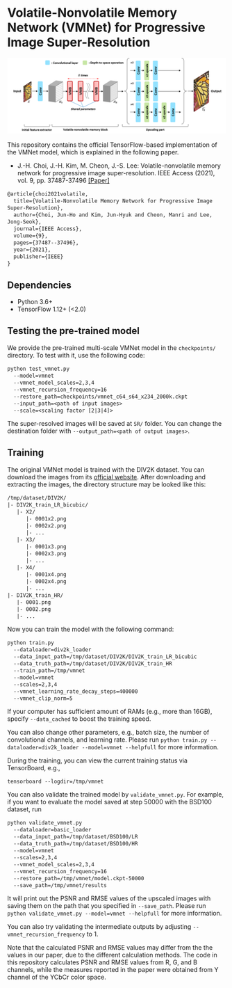 # Volatile-Nonvolatile Memory Network (VMNet) for Progressive Image Super-Resolution

![Structure](figures/overall_structure.png)

This repository contains the official TensorFlow-based implementation of the VMNet model, which is explained in the following paper.
- J.-H. Choi, J.-H. Kim, M. Cheon, J.-S. Lee: Volatile-nonvolatile memory network for progressive image super-resolution. IEEE Access (2021), vol. 9, pp. 37487-37496 [[Paper]](https://doi.org/10.1109/ACCESS.2021.3063760)
```
@article{choi2021volatile,
  title={Volatile-Nonvolatile Memory Network for Progressive Image Super-Resolution},
  author={Choi, Jun-Ho and Kim, Jun-Hyuk and Cheon, Manri and Lee, Jong-Seok},
  journal={IEEE Access},
  volume={9},
  pages={37487--37496},
  year={2021},
  publisher={IEEE}
}
```

## Dependencies

- Python 3.6+
- TensorFlow 1.12+ (<2.0)

## Testing the pre-trained model

We provide the pre-trained multi-scale VMNet model in the ```checkpoints/``` directory.
To test with it, use the following code:
```shell
python test_vmnet.py
  --model=vmnet
  --vmnet_model_scales=2,3,4
  --vmnet_recursion_frequency=16
  --restore_path=checkpoints/vmnet_c64_s64_x234_2000k.ckpt
  --input_path=<path of input images>
  --scale=<scaling factor [2|3|4]>
```
The super-resolved images will be saved at ```SR/``` folder.
You can change the destination folder with ```--output_path=<path of output images>```.

## Training

The original VMNet model is trained with the DIV2K dataset.
You can download the images from its [official website](https://data.vision.ee.ethz.ch/cvl/DIV2K/).
After downloading and extracting the images, the directory structure may be looked like this:
```
/tmp/dataset/DIV2K/
|- DIV2K_train_LR_bicubic/
   |- X2/
      |- 0001x2.png
      |- 0002x2.png
      |- ...
   |- X3/
      |- 0001x3.png
      |- 0002x3.png
      |- ...
   |- X4/
      |- 0001x4.png
      |- 0002x4.png
      |- ...
|- DIV2K_train_HR/
   |- 0001.png
   |- 0002.png
   |- ...
```

Now you can train the model with the following command:
```shell
python train.py
  --dataloader=div2k_loader
  --data_input_path=/tmp/dataset/DIV2K/DIV2K_train_LR_bicubic
  --data_truth_path=/tmp/dataset/DIV2K/DIV2K_train_HR
  --train_path=/tmp/vmnet
  --model=vmnet
  --scales=2,3,4
  --vmnet_learning_rate_decay_steps=400000
  --vmnet_clip_norm=5
```
If your computer has sufficient amount of RAMs (e.g., more than 16GB), specify ```--data_cached``` to boost the training speed.

You can also change other parameters, e.g., batch size, the number of convolutional channels, and learning rate.
Please run ```python train.py --dataloader=div2k_loader --model=vmnet --helpfull``` for more information.

During the training, you can view the current training status via TensorBoard, e.g.,
```
tensorboard --logdir=/tmp/vmnet
```

You can also validate the trained model by ```validate_vmnet.py```.
For example, if you want to evaluate the model saved at step 50000 with the BSD100 dataset, run
```shell
python validate_vmnet.py
  --dataloader=basic_loader
  --data_input_path=/tmp/dataset/BSD100/LR
  --data_truth_path=/tmp/dataset/BSD100/HR
  --model=vmnet
  --scales=2,3,4
  --vmnet_model_scales=2,3,4
  --vmnet_recursion_frequency=16
  --restore_path=/tmp/vmnet/model.ckpt-50000
  --save_path=/tmp/vmnet/results
```
It will print out the PSNR and RMSE values of the upscaled images with saving them on the path that you specified in ```--save_path```.
Please run `python validate_vmnet.py --model=vmnet --helpfull` for more information.

You can also try validating the intermediate outputs by adjusting ```--vmnet_recursion_frequency``` to 1.

Note that the calculated PSNR and RMSE values may differ from the the values in our paper, due to the different calculation methods.
The code in this repository calculates PSNR and RMSE values from R, G, and B channels, while the measures reported in the paper were obtained from Y channel of the YCbCr color space.
